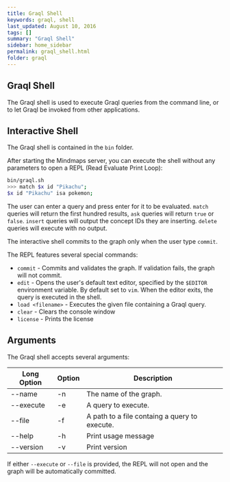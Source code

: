 ```yaml
---
title: Graql Shell
keywords: graql, shell
last_updated: August 10, 2016
tags: []
summary: "Graql Shell"
sidebar: home_sidebar
permalink: graql_shell.html
folder: graql
---
```

## Graql Shell

The Graql shell is used to execute Graql queries from the command line, or to
let Graql be invoked from other applications.

## Interactive Shell

The Graql shell is contained in the `bin` folder.

After starting the Mindmaps server, you can execute the shell without any
parameters to open a REPL (Read Evaluate Print Loop):

```bash
bin/graql.sh
>>> match $x id "Pikachu";
$x id "Pikachu" isa pokemon;
```

The user can enter a query and press enter for it to be evaluated. `match`
queries will return the first hundred results, `ask` queries will return `true`
or `false`. `insert` queries will output the concept IDs they are inserting.
`delete` queries will execute with no output.

The interactive shell commits to the graph only when the user type `commit`.

The REPL features several special commands:
- `commit` - Commits and validates the graph. If validation fails, the graph
  will not commit.
- `edit` - Opens the user's default text editor, specified by the `$EDITOR`
  environment variable. By default set to `vim`. When the editor exits, the
  query is executed in the shell.
- `load <filename>` - Executes the given file containing a Graql query.
- `clear` - Clears the console window
- `license` - Prints the license

## Arguments

The Graql shell accepts several arguments:

| Long Option | Option | Description                                   |
| ----------- | ------ | --------------------------------------------- |
| --name      | -n     | The name of the graph.                        |
| --execute   | -e     | A query to execute.                           |
| --file      | -f     | A path to a file containg a query to execute. |
| --help      | -h     | Print usage message                           |
| --version   | -v     | Print version                                 |

If either `--execute` or `--file` is provided, the REPL will not open and the
graph will be automatically committed.
